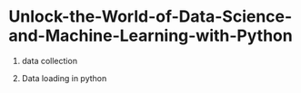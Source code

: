 # Unlock-the-World-of-Data-Science-and-Machine-Learning-with-Python

1. data collection 

2. Data loading in python
